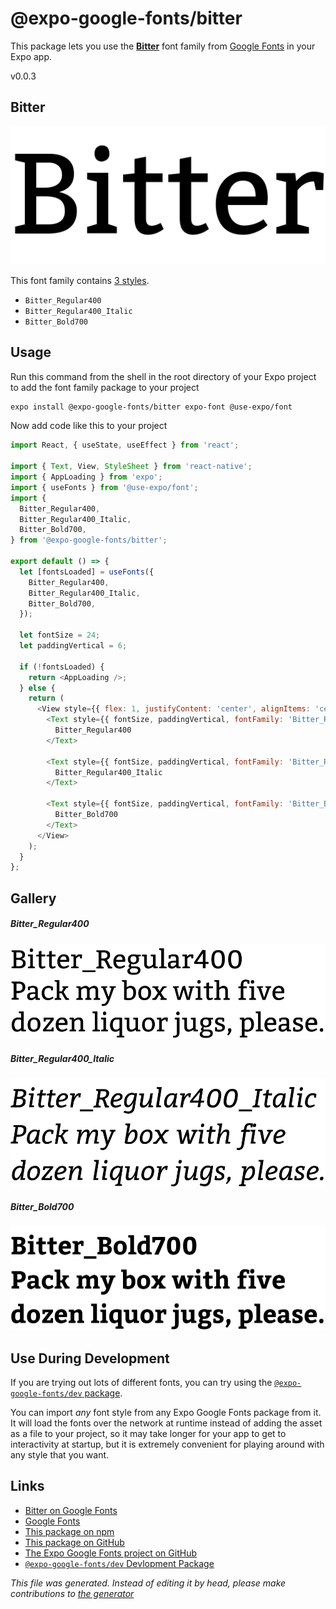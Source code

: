 # @expo-google-fonts/bitter

This package lets you use the [**Bitter**](https://fonts.google.com/specimen/Bitter) font family from [Google Fonts](https://fonts.google.com/) in your Expo app.

v0.0.3

## Bitter

![Bitter](./font-family.png)

This font family contains [3 styles](#gallery).

- `Bitter_Regular400`
- `Bitter_Regular400_Italic`
- `Bitter_Bold700`

## Usage

Run this command from the shell in the root directory of your Expo project to add the font family package to your project
```sh
expo install @expo-google-fonts/bitter expo-font @use-expo/font
```

Now add code like this to your project
```js
import React, { useState, useEffect } from 'react';

import { Text, View, StyleSheet } from 'react-native';
import { AppLoading } from 'expo';
import { useFonts } from '@use-expo/font';
import {
  Bitter_Regular400,
  Bitter_Regular400_Italic,
  Bitter_Bold700,
} from '@expo-google-fonts/bitter';

export default () => {
  let [fontsLoaded] = useFonts({
    Bitter_Regular400,
    Bitter_Regular400_Italic,
    Bitter_Bold700,
  });

  let fontSize = 24;
  let paddingVertical = 6;

  if (!fontsLoaded) {
    return <AppLoading />;
  } else {
    return (
      <View style={{ flex: 1, justifyContent: 'center', alignItems: 'center' }}>
        <Text style={{ fontSize, paddingVertical, fontFamily: 'Bitter_Regular400' }}>
          Bitter_Regular400
        </Text>

        <Text style={{ fontSize, paddingVertical, fontFamily: 'Bitter_Regular400_Italic' }}>
          Bitter_Regular400_Italic
        </Text>

        <Text style={{ fontSize, paddingVertical, fontFamily: 'Bitter_Bold700' }}>
          Bitter_Bold700
        </Text>
      </View>
    );
  }
};

```

## Gallery

##### Bitter_Regular400
![Bitter_Regular400](./937e0cb8bbc92b1b89eafc86f73c06dec677f4e8d2c39de72208ae4fffedc7fa.ttf.png)

##### Bitter_Regular400_Italic
![Bitter_Regular400_Italic](./7a9ae7d2a6428de7df36662a7014e91b880c5d09663ae9c66abb8a928c0ad371.ttf.png)

##### Bitter_Bold700
![Bitter_Bold700](./c41cd10ef080e4d415bc6da6d86b29b73fe87ba84afe455423476109ed6addbd.ttf.png)


## Use During Development

If you are trying out lots of different fonts, you can try using the [`@expo-google-fonts/dev` package](https://github.com/expo/google-fonts/tree/master/font-packages/dev#readme).

You can import *any* font style from any Expo Google Fonts package from it. It will load the fonts
over the network at runtime instead of adding the asset as a file to your project, so it may take longer
for your app to get to interactivity at startup, but it is extremely convenient
for playing around with any style that you want.

## Links

- [Bitter on Google Fonts](https://fonts.google.com/specimen/Bitter)
- [Google Fonts](https://fonts.google.com/)
- [This package on npm](https://www.npmjs.com/package/@expo-google-fonts/bitter)
- [This package on GitHub](https://github.com/expo/google-fonts/tree/master/font-packages/bitter)
- [The Expo Google Fonts project on GitHub](https://github.com/expo/google-fonts)
- [`@expo-google-fonts/dev` Devlopment Package](https://github.com/expo/google-fonts/tree/master/font-packages/dev)


*This file was generated. Instead of editing it by head, please make contributions to [the generator](https://github.com/expo/google-fonts/tree/master/packages/generator)*
